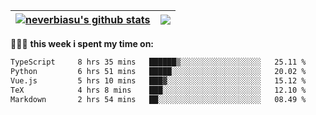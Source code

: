 | <a href="https://github.com/neverbiasu"><img align="center" src="https://github-readme-stats.vercel.app/api?username=neverbiasu&theme=catppuccin_mocha&show_icons=true&hide_border=true&count_private=true" alt="neverbiasu's github stats" /></a> | <a href="https://github.com/neverbiasu"><img align="center" src="https://github-readme-stats.vercel.app/api/top-langs/?username=neverbiasu&theme=catppuccin_mocha&show_icons=true&hide_border=true&layout=compact" /></a> |
| ------------- | ------------- |

👨🏾‍💻 **this week i spent my time on:**
<!--START_SECTION:waka-->

```txt
TypeScript     8 hrs 35 mins   ██████▒░░░░░░░░░░░░░░░░░░   25.11 %
Python         6 hrs 51 mins   █████░░░░░░░░░░░░░░░░░░░░   20.02 %
Vue.js         5 hrs 10 mins   ███▓░░░░░░░░░░░░░░░░░░░░░   15.12 %
TeX            4 hrs 8 mins    ███░░░░░░░░░░░░░░░░░░░░░░   12.10 %
Markdown       2 hrs 54 mins   ██░░░░░░░░░░░░░░░░░░░░░░░   08.49 %
```

<!--END_SECTION:waka-->
